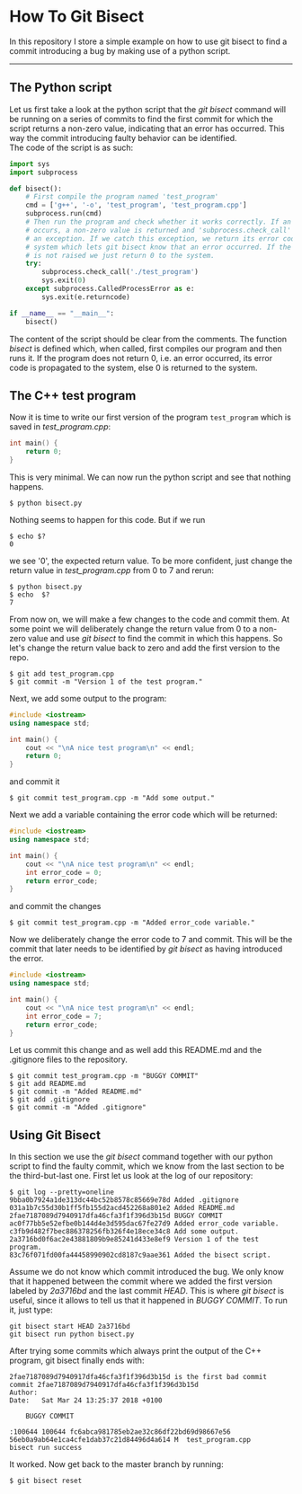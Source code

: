 How To Git Bisect
=================

In this repository I store a simple example on how to use git bisect
to find a commit introducing a bug by making use of a python script.

***

The Python script
------------------

Let us first take a look at the python script that the *git bisect* command
will be running on a series of commits to find the first commit for which the
script returns a non-zero value, indicating that an error has occurred. This
way the commit introducing faulty behavior can be identified.  
The code of the script is as such:

```python
import sys
import subprocess

def bisect():
    # First compile the program named 'test_program'
    cmd = ['g++', '-o', 'test_program', 'test_program.cpp']
    subprocess.run(cmd)
    # Then run the program and check whether it works correctly. If an error
    # occurs, a non-zero value is returned and 'subprocess.check_call' raises
    # an exception. If we catch this exception, we return its error code to the
    # system which lets git bisect know that an error occurred. If the exception
    # is not raised we just return 0 to the system.
    try:
        subprocess.check_call('./test_program')
        sys.exit(0)
    except subprocess.CalledProcessError as e:
        sys.exit(e.returncode)

if __name__ == "__main__":
    bisect()
```

The content of the script should be clear from the comments. The function
*bisect* is defined which, when called, first compiles our program and then
runs it. If the program does not return 0, i.e. an error occurred, its error
code is propagated to the system, else 0 is returned to the system.

The C++ test program
--------------------

Now it is time to write our first version of the program `test_program` which
is saved in *test_program.cpp*:

```C++
int main() {
    return 0;
}
```

This is very minimal. We can now run the python script and see that nothing
happens.

```
$ python bisect.py
```

Nothing seems to happen for this code. But if we run

```
$ echo $?
0
```

we see '0', the expected return value. To be more confident, just change the
return value in *test_program.cpp* from 0 to 7 and rerun:

```
$ python bisect.py
$ echo  $?
7
```

From now on, we will make a few changes to the code and commit them. At some
point we will deliberately change the return value from 0 to a non-zero value
and use *git bisect* to find the commit in which this happens. So let's
change the return value back to zero and add the first version to the repo.

```
$ git add test_program.cpp
$ git commit -m "Version 1 of the test program."
```

Next, we add some output to the program:

```C++
#include <iostream>
using namespace std;

int main() {
    cout << "\nA nice test program\n" << endl;
    return 0;
}
```

and commit it

```
$ git commit test_program.cpp -m "Add some output."
```

Next we add a variable containing the error code which will be returned:

```C++
#include <iostream>
using namespace std;

int main() {
    cout << "\nA nice test program\n" << endl;
    int error_code = 0;
    return error_code;
}
```

and commit the changes

```
$ git commit test_program.cpp -m "Added error_code variable."
```

Now we deliberately change the error code to 7 and commit. This will be the
commit that later needs to be identified by *git bisect* as having introduced
the error.

```C++
#include <iostream>
using namespace std;

int main() {
    cout << "\nA nice test program\n" << endl;
    int error_code = 7;
    return error_code;
}
```

Let us commit this change and as well add this README.md and the .gitignore files
to the repository.

```
$ git commit test_program.cpp -m "BUGGY COMMIT"
$ git add README.md
$ git commit -m "Added README.md"
$ git add .gitignore
$ git commit -m "Added .gitignore"
```

Using Git Bisect
----------------

In this section we use the *git bisect* command together with our python script
to find the faulty commit, which we know from the last section to be the
third-but-last one. First let us look at the log of our repository:

```
$ git log --pretty=oneline
9bba0b7924a1de313dc44bc52b8578c85669e78d Added .gitignore
031a1b7c55d30b1ff5fb155d2acd452268a801e2 Added README.md
2fae7187089d7940917dfa46cfa3f1f396d3b15d BUGGY COMMIT
ac0f77bb5e52efbe0b144d4e3d595dac67fe27d9 Added error_code variable.
c3fb9d482f7bec886378256fb326f4e18ece34c8 Add some output.
2a3716bd0f6ac2e43881809b9e85241d433e8ef9 Version 1 of the test program.
83c76f071fd00fa44458990902cd8187c9aae361 Added the bisect script.
```

Assume we do not know which commit introduced the bug. We only know that it
happened between the commit where we added the first version labeled by
*2a3716bd* and the last commit *HEAD*. This is where *git bisect* is useful,
since it allows to tell us that it happened in *BUGGY COMMIT*. To run it, just
type:

```
git bisect start HEAD 2a3716bd
git bisect run python bisect.py
```

After trying some commits which always print the output of the C++ program,
git bisect finally ends with:

```
2fae7187089d7940917dfa46cfa3f1f396d3b15d is the first bad commit
commit 2fae7187089d7940917dfa46cfa3f1f396d3b15d
Author:
Date:   Sat Mar 24 13:25:37 2018 +0100

    BUGGY COMMIT

:100644 100644 fc6abca981785eb2ae32c86df22bd69d98667e56 56eb0a9ab64e1ca4cfe1dab37c21d84496d4a614 M	test_program.cpp
bisect run success

```

It worked. Now get back to the master branch by running:

```
$ git bisect reset
```
